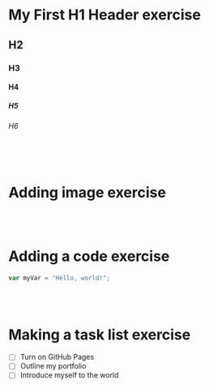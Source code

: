 # My First H1 Header exercise
## H2
### H3
#### H4
##### H5
###### H6
<br>
<br>

# Adding image exercise

<br>
<br>

# Adding a code exercise
``` javascript
var myVar = "Hello, world!";
```
<br>
<br>

# Making a task list exercise
- [ ] Turn on GitHub Pages
- [ ] Outline my portfolio
- [ ] Introduce myself to the world
